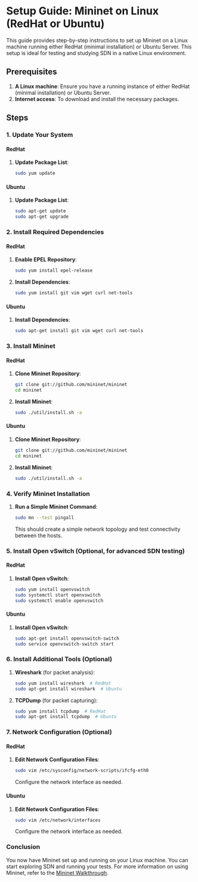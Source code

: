 # Setup Guide: Mininet on Linux (RedHat or Ubuntu)

This guide provides step-by-step instructions to set up Mininet on a Linux machine running either RedHat (minimal installation) or Ubuntu Server. This setup is ideal for testing and studying SDN in a native Linux environment.

## Prerequisites

1. **A Linux machine**: Ensure you have a running instance of either RedHat (minimal installation) or Ubuntu Server.
2. **Internet access**: To download and install the necessary packages.

## Steps

### 1. Update Your System

#### RedHat
1. **Update Package List**:
    ```bash
    sudo yum update
    ```

#### Ubuntu
1. **Update Package List**:
    ```bash
    sudo apt-get update
    sudo apt-get upgrade
    ```

### 2. Install Required Dependencies

#### RedHat
1. **Enable EPEL Repository**:
    ```bash
    sudo yum install epel-release
    ```
2. **Install Dependencies**:
    ```bash
    sudo yum install git vim wget curl net-tools
    ```

#### Ubuntu
1. **Install Dependencies**:
    ```bash
    sudo apt-get install git vim wget curl net-tools
    ```

### 3. Install Mininet

#### RedHat
1. **Clone Mininet Repository**:
    ```bash
    git clone git://github.com/mininet/mininet
    cd mininet
    ```
2. **Install Mininet**:
    ```bash
    sudo ./util/install.sh -a
    ```

#### Ubuntu
1. **Clone Mininet Repository**:
    ```bash
    git clone git://github.com/mininet/mininet
    cd mininet
    ```
2. **Install Mininet**:
    ```bash
    sudo ./util/install.sh -a
    ```

### 4. Verify Mininet Installation

1. **Run a Simple Mininet Command**:
    ```bash
    sudo mn --test pingall
    ```
    This should create a simple network topology and test connectivity between the hosts.

### 5. Install Open vSwitch (Optional, for advanced SDN testing)

#### RedHat
1. **Install Open vSwitch**:
    ```bash
    sudo yum install openvswitch
    sudo systemctl start openvswitch
    sudo systemctl enable openvswitch
    ```

#### Ubuntu
1. **Install Open vSwitch**:
    ```bash
    sudo apt-get install openvswitch-switch
    sudo service openvswitch-switch start
    ```

### 6. Install Additional Tools (Optional)

1. **Wireshark** (for packet analysis):
    ```bash
    sudo yum install wireshark  # RedHat
    sudo apt-get install wireshark  # Ubuntu
    ```

2. **TCPDump** (for packet capturing):
    ```bash
    sudo yum install tcpdump  # RedHat
    sudo apt-get install tcpdump  # Ubuntu
    ```

### 7. Network Configuration (Optional)

#### RedHat
1. **Edit Network Configuration Files**:
    ```bash
    sudo vim /etc/sysconfig/network-scripts/ifcfg-eth0
    ```
    Configure the network interface as needed.

#### Ubuntu
1. **Edit Network Configuration Files**:
    ```bash
    sudo vim /etc/network/interfaces
    ```
    Configure the network interface as needed.

### Conclusion

You now have Mininet set up and running on your Linux machine. You can start exploring SDN and running your tests. For more information on using Mininet, refer to the [Mininet Walkthrough](http://mininet.org/walkthrough/).


